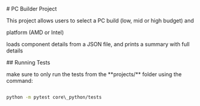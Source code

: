\# PC Builder Project



This project allows users to select a PC build (low, mid or high budget) and

platform (AMD or Intel)

loads component details from a JSON file, and prints a summary with full details



\## Running Tests

make sure to only run the tests from the \*\*projects/\*\* folder using the command:

```bash

python -m pytest core\_python/tests

